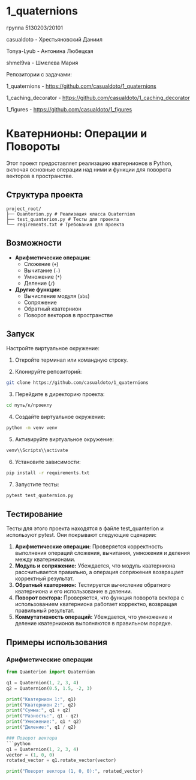 # 1_quaternions
группа 5130203/20101

casualdoto - Хрестьяновский Даниил

Tonya-Lyub - Антонина Любецкая

shmel9va - Шмелева Мария

Репозитории с задачами:

1_quaternions - https://github.com/casualdoto/1_quaternions

1_caching_decorator - https://github.com/casualdoto/1_caching_decorator

1_figures - https://github.com/casualdoto/1_figures

# Кватернионы: Операции и Повороты

Этот проект предоставляет реализацию кватернионов в Python, включая основные операции над ними и функции для поворота векторов в пространстве.

## Структура проекта

```
project_root/
├── Quanterion.py # Реализация класса Quaternion
├── test_quanterion.py # Тесты для проекта
└── reqirements.txt # Требования для проекта
```

## Возможности

- **Арифметические операции**:
  - Сложение (`+`)
  - Вычитание (`-`)
  - Умножение (`*`)
  - Деление (`/`)
- **Другие функции**:
  - Вычисление модуля (`abs`)
  - Сопряжение
  - Обратный кватернион
  - Поворот векторов в пространстве

## Запуск

Настройте виртуальное окружение:

1. Откройте терминал или командную строку.

2. Клонируйте репозиторий:
```bash
git clone https://github.com/casualdoto/1_quaternions
```

3. Перейдите в директорию проекта:
```bash
cd путь/к/проекту
```

4. Создайте виртуальное окружение:
```bash
python -m venv venv
```

5. Активируйте виртуальное окружение:
```bash
venv\\Scripts\\activate
```

6. Установите зависимости:
```bash
pip install -r requirements.txt
```

7. Запустите тесты:
```bash
pytest test_quaternion.py
```

## Тестирование

Тесты для этого проекта находятся в файле test_quanterion и используют pytest. Они покрывают следующие сценарии:

1. **Арифметические операции:** Проверяется корректность выполнения операций сложения, вычитания, умножения и деления между кватернионами.
2. **Модуль и сопряжение:** Убеждается, что модуль кватерниона рассчитывается правильно, а операция сопряжения возвращает корректный результат.
3. **Обратный кватернион:** Тестируется вычисление обратного кватерниона и его использование в делении.
4. **Поворот вектора:** Проверяется, что функция поворота вектора с использованием кватерниона работает корректно, возвращая правильный результат.
5. **Коммутативность операций:** Убеждается, что умножение и деление кватернионов выполняются в правильном порядке.

## Примеры использования

### Арифметические операции
```python
from Quanterion import Quaternion

q1 = Quaternion(1, 2, 3, 4)
q2 = Quaternion(0.5, 1.5, -2, 3)

print("Кватернион 1:", q1)
print("Кватернион 2:", q2)
print("Сумма:", q1 + q2)
print("Разность:", q1 - q2)
print("Умножение:", q1 * q2)
print("Деление:", q1 / q2)

### Поворот вектора
```python
q1 = Quaternion(1, 2, 3, 4)
vector = (1, 0, 0)
rotated_vector = q1.rotate_vector(vector)

print("Поворот вектора (1, 0, 0):", rotated_vector)
